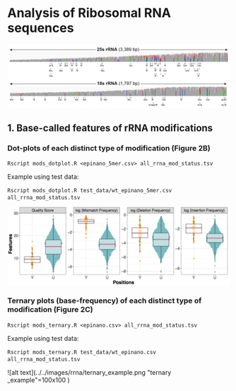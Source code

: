 # Analysis of Ribosomal RNA sequences

![alt text](../../images/rrna/rrna_igv_image.png "rrna_igv")

## 1. Base-called features of rRNA modifications

### Dot-plots of each distinct type of modification (Figure 2B)
```
Rscript mods_dotplot.R <epinano_5mer.csv> all_rrna_mod_status.tsv
```
Example using test data:

```
Rscript mods_dotplot.R test_data/wt_epinano_5mer.csv all_rrna_mod_status.tsv
```

![alt text](../../images/rrna/dotplot_example.png "dotplot_example")


### Ternary plots (base-frequency) of each distinct type of modification (Figure 2C)
```
Rscript mods_ternary.R <epinano.csv> all_rrna_mod_status.tsv
```
Example using test data:

```
Rscript mods_ternary.R test_data/wt_epinano.csv all_rrna_mod_status.tsv
```

![alt text](../../images/rrna/ternary_example.png "ternary _example"=100x100 )

